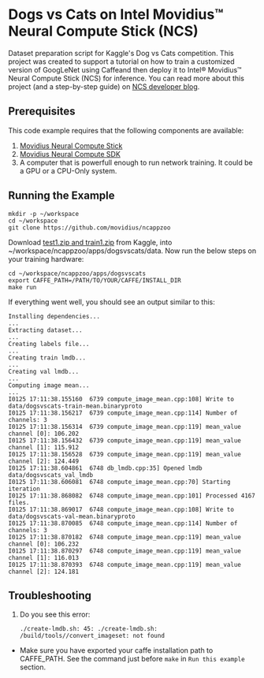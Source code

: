 # Dogs vs Cats on Intel Movidius™ Neural Compute Stick (NCS)

Dataset preparation script for Kaggle's Dog vs Cats competition. This project was created to support a tutorial on how to train a customized version of GoogLeNet using Caffeand then deploy it to Intel® Movidius™ Neural Compute Stick (NCS) for inference. You can read more about this project (and a step-by-step guide) on <a href="https://movidius.github.io/blog/deploying-custom-caffe-models/">NCS developer blog</a>. 

## Prerequisites

This code example requires that the following components are available:
1. <a href="https://developer.movidius.com/buy" target="_blank">Movidius Neural Compute Stick</a>
2. <a href="https://developer.movidius.com/start" target="_blank">Movidius Neural Compute SDK</a>
3. A computer that is powerfull enough to run network training. It could be a GPU or a CPU-Only system.

## Running the Example

~~~
mkdir -p ~/workspace
cd ~/workspace
git clone https://github.com/movidius/ncappzoo
~~~

Download <a href="https://www.kaggle.com/c/dogs-vs-cats/data">test1.zip and train1.zip</a> from Kaggle, into ~/workspace/ncappzoo/apps/dogsvscats/data. Now run the below steps on your training hardware:

~~~
cd ~/workspace/ncappzoo/apps/dogsvscats
export CAFFE_PATH=/PATH/TO/YOUR/CAFFE/INSTALL_DIR
make run
~~~

If everything went well, you should see an output similar to this:

~~~
Installing dependencies...
...
Extracting dataset...
...
Creating labels file...
...
Creating train lmdb...
...
Creating val lmdb...
...
Computing image mean...
...
I0125 17:11:38.155160  6739 compute_image_mean.cpp:108] Write to data/dogsvscats-train-mean.binaryproto
I0125 17:11:38.156217  6739 compute_image_mean.cpp:114] Number of channels: 3
I0125 17:11:38.156314  6739 compute_image_mean.cpp:119] mean_value channel [0]: 106.202
I0125 17:11:38.156432  6739 compute_image_mean.cpp:119] mean_value channel [1]: 115.912
I0125 17:11:38.156528  6739 compute_image_mean.cpp:119] mean_value channel [2]: 124.449
I0125 17:11:38.604861  6748 db_lmdb.cpp:35] Opened lmdb data/dogsvscats_val_lmdb
I0125 17:11:38.606081  6748 compute_image_mean.cpp:70] Starting iteration
I0125 17:11:38.868082  6748 compute_image_mean.cpp:101] Processed 4167 files.
I0125 17:11:38.869017  6748 compute_image_mean.cpp:108] Write to data/dogsvscats-val-mean.binaryproto
I0125 17:11:38.870085  6748 compute_image_mean.cpp:114] Number of channels: 3
I0125 17:11:38.870182  6748 compute_image_mean.cpp:119] mean_value channel [0]: 106.232
I0125 17:11:38.870297  6748 compute_image_mean.cpp:119] mean_value channel [1]: 116.013
I0125 17:11:38.870393  6748 compute_image_mean.cpp:119] mean_value channel [2]: 124.181
~~~

## Troubleshooting

1. Do you see this error:

   ~~~
   ./create-lmdb.sh: 45: ./create-lmdb.sh: /build/tools//convert_imageset: not found
   ~~~

*  Make sure you have exported your caffe installation path to CAFFE_PATH. See the command just before `make` in `Run this example` section.
